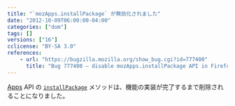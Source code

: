 ```yaml
---
title: "`mozApps.installPackage` が無効化されました"
date: "2012-10-09T06:00:00-04:00"
categories: ["dom"]
tags: []
versions: ["16"]
cclicense: "BY-SA 3.0"
references:
    - url: "https://bugzilla.mozilla.org/show_bug.cgi?id=777400"
      title: "Bug 777400 – disable mozApps.installPackage API in Firefox for Desktop and Android"
---
```

[Apps](https://developer.mozilla.org/ja/docs/Web/API/DOMApplicationsRegistry) API の [`installPackage`](https://developer.mozilla.org/ja/docs/Web/API/DOMApplicationsRegistry/installPackage) メソッドは、機能の実装が完了するまで削除されることになりました。

